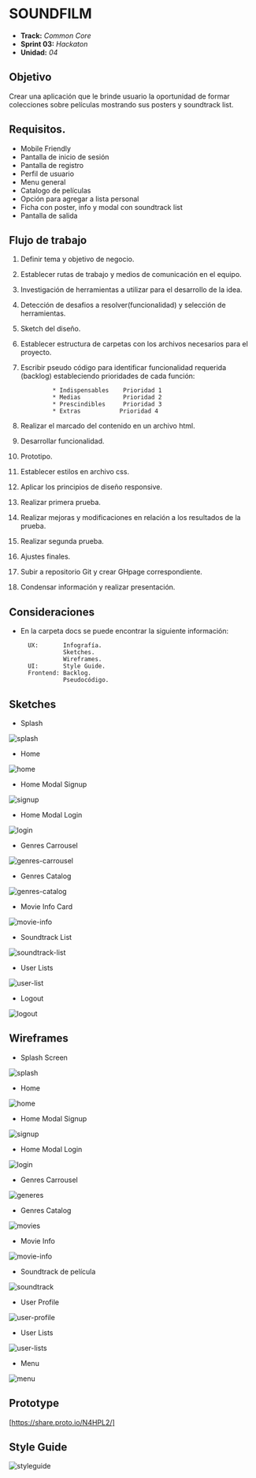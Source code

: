# SOUNDFILM
* **Track:** _Common Core_
* **Sprint 03:**  _Hackaton_
* **Unidad:** _04_

## Objetivo
Crear una aplicación que le brinde usuario la oportunidad de formar colecciones sobre películas mostrando sus posters y soundtrack list.

## Requisitos.

* Mobile Friendly
* Pantalla de inicio de sesión
* Pantalla de registro
* Perfil de usuario
* Menu general
* Catalogo de películas
* Opción para agregar a lista personal
* Ficha con poster, info y modal con soundtrack list
* Pantalla de salida


## Flujo de trabajo

1. Definir tema y objetivo de negocio.

2. Establecer rutas de trabajo y medios de comunicación en el equipo.

3. Investigación de herramientas a utilizar para el desarrollo de la idea.

4. Detección de desafios a resolver(funcionalidad) y selección de herramientas.

5. Sketch del diseño.

6. Establecer estructura de carpetas con los archivos necesarios para el proyecto.

7. Escribir pseudo código para identificar funcionalidad requerida (backlog) estableciendo prioridades de cada función:

				* Indispensables	Prioridad 1
				* Medias			Prioridad 2
				* Prescindibles     Prioridad 3
				* Extras 		   Prioridad 4

8. Realizar el marcado del contenido en un archivo html.

9. Desarrollar funcionalidad.

10. Prototipo.

11. Establecer estilos en archivo css.

12. Aplicar los principios de diseño responsive.

13. Realizar primera prueba.

14. Realizar mejoras y modificaciones en relación a los resultados de la prueba.

15. Realizar segunda prueba.

16. Ajustes finales.

17. Subir a repositorio Git y crear GHpage correspondiente.

18. Condensar información y realizar presentación.

## Consideraciones


* En la carpeta docs se puede encontrar la siguiente información:

        UX:       Infografía.
                  Sketches.
                  Wireframes.
        UI:       Style Guide.
        Frontend: Backlog.   
                  Pseudocódigo.


## Sketches

* Splash

![splash](docs/ux/sketches/Splash.png)

* Home

![home](docs/ux/sketches/Home.png)

* Home Modal Signup

![signup](docs/ux/sketches/Home-Modal-SignUp.png)

* Home Modal Login

![login](docs/ux/sketches/Home-Modal-Login.png)

* Genres Carrousel

![genres-carrousel](docs/ux/sketches/Genres-Carrousel.png)

* Genres Catalog

![genres-catalog](docs/ux/sketches/Genres.png)

* Movie Info Card

![movie-info](docs/ux/sketches/Movie-Info-Card-Modal.png)

* Soundtrack List

![soundtrack-list](docs/ux/sketches/Movie-Info-Card-Modal.png)

* User Lists

![user-list](docs/ux/sketches/User-Lists.png)

* Logout

![logout](docs/ux/sketches/Logout.png)


## Wireframes

* Splash Screen

![splash](docs/ux/wireframes/splash.png)

* Home

![home](docs/ux/wireframes/home.png)

* Home Modal Signup

![signup](docs/ux/wireframes/signup.png)

* Home Modal Login

![login](docs/ux/wireframes/login.png)

* Genres Carrousel

![generes](docs/ux/wireframes/genres.png)

* Genres Catalog

![movies](docs/ux/wireframes/movies.png)

* Movie Info

![movie-info](docs/ux/wireframes/movie.png)

* Soundtrack de película

![soundtrack](docs/ux/wireframes/soundtrack.png)

* User Profile

![user-profile](docs/ux/wireframes/user-profile.png)

* User Lists

![user-lists](docs/ux/wireframes/user-lists.png)

* Menu

![menu](docs/ux/wireframes/menu.png)

## Prototype
[https://share.proto.io/N4HPL2/]

## Style Guide

![styleguide](docs/ui/SFstyleguide.png)
